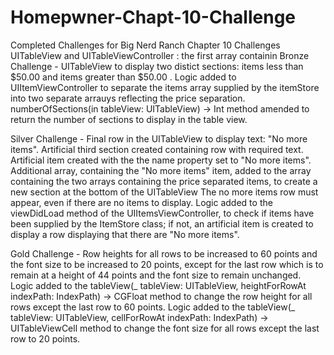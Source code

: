 # Homepwner-Chapt-10-Challenge
Completed Challenges for Big Nerd Ranch Chapter 10 Challenges UITableView and UITableViewController
: the first array containin
Bronze Challenge - UITableView to display two distict sections: items less than $50.00 and items greater than $50.00 . Logic added to UIItemViewController to separate the items array supplied by the itemStore into two separate arrauys reflecting the price separation.
numberOfSections(in tableView: UITableView) -> Int method amended to return the number of sections to display in the table view.

Silver Challenge - Final row in the UITableView to display text: "No more items". Artificial third section created containing row with required text. Artificial item created with the the name property set to "No more items". Additional array, containing the "No more items" item, added to the array containing the two arrays containing the price separated items, to create a new section at the bottom of the UITableView 
The no more items row must appear, even if there are no items to display. Logic added to the viewDidLoad method of the UIItemsViewController, to check if items have been supplied by the ItemStore class; if not, an artificial item is created to display a row displaying that there are "No more items".

Gold Challenge - Row heights for all rows to be increased to 60 points and the font size to be increased to 20 points, except for the last row which is to remain at a height of 44 points and the font size to remain unchanged. Logic added to the tableView(_ tableView: UITableView, heightForRowAt indexPath: IndexPath) -> CGFloat method to change the row height for all rows except the last row to 60 points. Logic added to the tableView(_ tableView: UITableView, cellForRowAt indexPath: IndexPath) -> UITableViewCell method to change the font size for all rows except the last row to 20 points.
